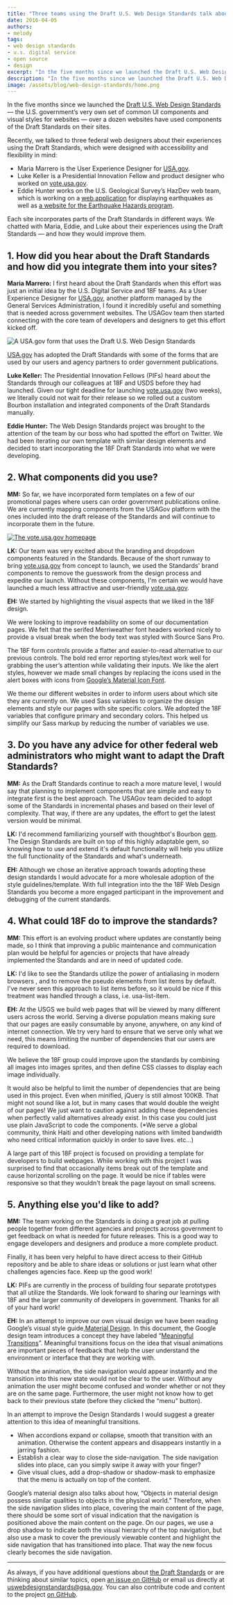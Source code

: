 ```yaml
---
title: "Three teams using the Draft U.S. Web Design Standards talk about their experiences"
date: 2016-04-05
authors:
- melody
tags:
- web design standards
- u.s. digital service
- open source
- design
excerpt: "In the five months since we launched the Draft U.S. Web Design Standards over a dozen websites have used components of the Draft Standards on their sites. Recently, we talked to three federal web designers about their experiences using the Draft Standards."
description: "In the five months since we launched the Draft U.S. Web Design Standards over a dozen websites have used components of the Draft Standards on their sites. Recently, we talked to three federal web designers about their experiences using the Draft Standards."
image: /assets/blog/web-design-standards/home.png
---
```


In the five months since we launched the [Draft U.S. Web Design
Standards](https://playbook.cio.gov/designstandards) — the U.S.
government’s very own set of common UI components and visual styles for
websites — over a dozen websites have used components of the Draft
Standards on their sites.

Recently, we talked to three federal web designers about their
experiences using the Draft Standards, which were designed with
accessibility and flexibility in mind:

-   Maria Marrero is the User Experience Designer for [USA.gov](https://www.usa.gov/).
-   Luke Keller is a Presidential Innovation Fellow and product designer who worked on [vote.usa.gov](https://vote.usa.gov/).
-   Eddie Hunter works on the U.S. Geological Survey’s HazDev web team, which is working on a [web application](https://github.com/usgs/earthquake-eventpages) for displaying earthquakes as well as [a website for the Earthquake Hazards program](http://earthquake.usgs.gov/).

Each site incorporates parts of the Draft Standards in different ways.
We chatted with Maria, Eddie, and Luke about their experiences using the
Draft Standards — and how they would improve them.

## 1. How did you hear about the Draft Standards and how did you integrate them into your sites?

**Maria Marrero:** I first heard about the Draft Standards when this effort was
just an initial idea by the U.S. Digital Service and 18F teams. As a
User Experience Designer for [USA.gov](https://www.usa.gov/), another
platform managed by the General Services Administration, I found it
incredibly useful and something that is needed across government
websites. The USAGov team then started connecting with the core team of
developers and designers to get this effort kicked off.

![A USA.gov form that uses the Draft U.S. Web Design Standards]({{site.baseurl}}/assets/blog/web-design-standards/cfpb-form.jpg)

[USA.gov](https://www.usa.gov/) has adopted the Draft Standards with
some of the forms that are used by our users and agency partners to
order government publications.

**Luke Keller:** The Presidential Innovation Fellows (PIFs) heard about the
Standards through our colleagues at 18F and USDS before they had
launched. Given our tight deadline for launching
[vote.usa.gov](http://vote.usa.gov/) (two weeks), we literally could
not wait for their release so we rolled out a custom Bourbon
installation and integrated components of the Draft Standards manually.

**Eddie Hunter:** The Web Design Standards project was brought to the attention of
the team by our boss who had spotted the effort on Twitter. We had been
iterating our own template with similar design elements and decided to
start incorporating the 18F Draft Standards into what we were
developing.

## 2. What components did you use?

**MM:** So far, we have incorporated form templates on a few of our
promotional pages where users can order government publications online.
We are currently mapping components from the USAGov platform with the
ones included into the draft release of the Standards and will continue
to incorporate them in the future.

[![The vote.usa.gov homepage]({{site.baseurl}}/assets/blog/vote-usa-gov/vote.jpg)](http://vote.usa.gov/)

**LK:** Our team was very excited about the branding and dropdown
components featured in the Standards. Because of the short runway to
bring [vote.usa.gov](http://vote.usa.gov/) from concept to launch, we
used the Standards' brand components to remove the guesswork from the
design process and expedite our launch. Without these components, I'm
certain we would have launched a much less attractive and user-friendly
[vote.usa.gov](http://vote.usa.gov/).

**EH:** We started by highlighting the visual aspects that we liked in
the 18F design.

We were looking to improve readability on some of our documentation
pages. We felt that the serifed Merriweather font headers worked nicely
to provide a visual break when the body text was styled with Source Sans
Pro.

The 18F form controls provide a flatter and easier-to-read alternative
to our previous controls. The bold red error reporting styles/text work
well for grabbing the user’s attention while validating their inputs. We
like the alert styles, however we made small changes by replacing the
icons used in the alert boxes with icons from [Google’s Material Icon
Font](https://design.google.com/icons/).

We theme our different websites in order to inform users about which
site they are currently on. We used Sass variables to organize the
design elements and style our pages with site specific colors. We
adopted the 18F variables that configure primary and secondary colors.
This helped us simplify our Sass markup by reducing the number of
variables we use.

## 3. Do you have any advice for other federal web administrators who might want to adapt the Draft Standards?

**MM:** As the Draft Standards continue to reach a more mature level, I
would say that planning to implement components that are simple and easy
to integrate first is the best approach. The USAGov team decided to
adopt some of the Standards in incremental phases and based on their
level of complexity. That way, if there are any updates, the effort to
get the latest version would be minimal.

**LK:** I'd recommend familiarizing yourself with thoughtbot's Bourbon
[gem](https://github.com/thoughtbot/bourbon). The Design Standards are
built on top of this highly adaptable gem, so knowing how to use and
extend it's default functionality will help you utilize the full
functionality of the Standards and what's underneath.

**EH:** Although we chose an iterative approach towards adopting these
design standards I would advocate for a more wholesale adoption of the
style guidelines/template. With full integration into the the 18F Web
Design Standards you become a more engaged participant in the
improvement and debugging of the current standards.

## 4. What could 18F do to improve the standards?

**MM:** This effort is an evolving product where updates are constantly
being made, so I think that improving a public maintenance and
communication plan would be helpful for agencies or projects that have
already implemented the Standards and are in need of updated code.

**LK:** I'd like to see the Standards utilize the power of antialiasing
in modern browsers , and to remove the pseudo elements from list items
by default. I've never seen this approach to list items before, so it
would be nice if this treatment was handled through a class, i.e.
usa-list-item.

**EH:** At the USGS we build web pages that will be viewed by many
different users across the world. Serving a diverse population means
making sure that our pages are easily consumable by anyone, anywhere, on
any kind of internet connection. We try very hard to ensure that we
serve only what we need, this means limiting the number of dependencies
that our users are required to download.

We believe the 18F group could improve upon the standards by combining
all images into images sprites, and then define CSS classes to display
each image individually.

It would also be helpful to limit the number of dependencies that are
being used in this project. Even when minified, jQuery is still almost
100KB. That might not sound like a lot, but in many cases that would
double the weight of our pages! We just want to caution against adding
these dependencies when perfectly valid alternatives already exist. In
this case you could just use plain JavaScript to code the components.
(\*We serve a global community, think Haiti and other developing nations
with limited bandwidth who need critical information quickly in order to
save lives. etc...)

A large part of this 18F project is focused on providing a template for
developers to build webpages. While working with this project I was
surprised to find that occasionally items break out of the template and
cause horizontal scrolling on the page. It would be nice if tables were
responsive so that they wouldn't break the page layout on small screens.

## 5. Anything else you'd like to add?

**MM:** The team working on the Standards is doing a great job at
pulling people together from different agencies and projects across
government to get feedback on what is needed for future releases. This
is a good way to engage developers and designers and produce a more
complete product.

Finally, it has been very helpful to have direct access to their GitHub
repository and be able to share ideas or solutions or just learn what
other challenges agencies face. Keep up the good work!

**LK:** PIFs are currently in the process of building four separate
prototypes that all utilize the Standards. We look forward to sharing
our learnings with 18F and the larger community of developers in
government. Thanks for all of your hard work!

**EH:** In an attempt to improve our own visual design we have been
reading Google’s visual style guide,[Material
Design](https://www.google.com/design/spec/material-design/introduction.html).
In this document, the Google design team introduces a concept they have
labeled “[Meaningful
Transitions](https://www.google.com/design/spec/animation/meaningful-transitions.html)”.
Meaningful transitions focus on the idea that visual animations are
important pieces of feedback that help the user understand the
environment or interface that they are working with.

Without the animation, the side navigation would appear instantly and
the transition into this new state would not be clear to the user.
Without any animation the user might become confused and wonder whether
or not they are on the same page. Furthermore, the user might not know
how to get back to their previous state (before they clicked the “menu”
button).

In an attempt to improve the Design Standards I would suggest a greater
attention to this idea of meaningful transitions.

-   When accordions expand or collapse, smooth that transition with an animation. Otherwise the content appears and disappears instantly in a jarring fashion.
-   Establish a clear way to close the side-navigation. The side navigation slides into place, can you simply swipe it away with your finger?
-   Give visual clues, add a drop-shadow or shadow-mask to emphasize that the menu is actually on top of the content.

Google’s material design also talks about how, “Objects in material
design possess similar qualities to objects in the physical world.”
Therefore, when the side navigation slides into place, covering the main
content of the page, there should be some sort of visual indication that
the navigation is positioned above the main content on the page. On our
pages, we use a drop shadow to indicate both the visual hierarchy of the
top navigation, but also use a mask to cover the previously viewable
content and highlight the side navigation that has transitioned into
place. That way the new focus clearly becomes the side navigation.

----

As always, if you have additional questions about [the Draft
Standards](https://playbook.cio.gov/designstandards/) or are thinking
about similar topics, open [an issue on
GitHub](https://github.com/18F/web-design-standards/issues) or email us
directly at uswebdesignstandards@gsa.gov. You can also contribute code
and content to the project [on
GitHub](https://github.com/18F/web-design-standards).
